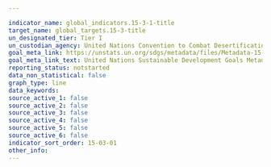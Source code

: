 ```yaml
---

indicator_name: global_indicators.15-3-1-title
target_name: global_targets.15-3-title
un_designated_tier: Tier I
un_custodian_agency: United Nations Convention to Combat Desertification (UNCCD)
goal_meta_link: https://unstats.un.org/sdgs/metadata/files/Metadata-15-03-01.pdf
goal_meta_link_text: United Nations Sustainable Development Goals Metadata (PDF 4.0 MB)
reporting_status: notstarted
data_non_statistical: false
graph_type: line
data_keywords:  
source_active_1: false
source_active_2: false
source_active_3: false
source_active_4: false
source_active_5: false
source_active_6: false
indicator_sort_order: 15-03-01
other_info: 
---
```

